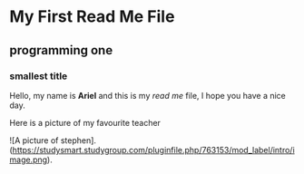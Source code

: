 # My First Read Me File
## programming one
### smallest title

Hello, my name is **Ariel** and this is my *read me* file, I hope you have a nice day. 

Here is a picture of my favourite teacher

![A picture of stephen].(https://studysmart.studygroup.com/pluginfile.php/763153/mod_label/intro/image.png).
